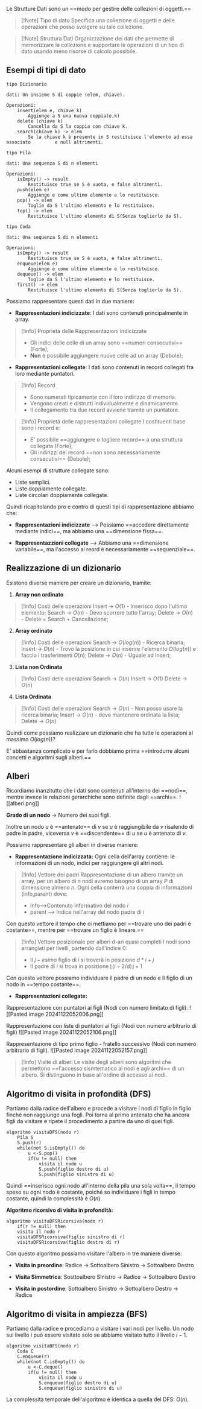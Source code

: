 Le Strutture Dati sono un ==modo per gestire delle collezioni di oggetti.==

>[!Note] Tipo di dato
>Specifica una collezione di oggetti e delle operazioni che posso svolgere su tale collezione.

>[!Note] Struttura Dati
>Organizzazione dei dati che permette di memorizzare la collezione e supportare le operazioni di un tipo di dato usando meno risorse di calcolo possibile.
## Esempi di tipi di dato

```
tipo Dizionario

dati: Un insieme S di coppie (elem, chiave).

Operazioni:
	insert(elem e, chiave k)
		Aggiunge a S una nuova coppia(e,k)
	delete (chiave k)		
		Cancella da S la coppia con chiave k.
	search(chiave k) -> elem
		Se la chiave k è presente in S restituisce l'elemento ad essa associato 	    e null altrimenti.
```

```
tipo Pila

dati: Una sequenza S di n elementi

Operazioni:
	isEmpty() -> result
		Restituisce true se S è vuota, e false altrimenti.
	push(elem e)
		Aggiunge e come ultimo elemento e lo restituisce.
	pop() -> elem
		Toglie da S l'ultimo elemento e lo restituisce.
	top() -> elem
		Restituisce l'ultimo elemento di S(Senza toglierlo da S).
```

```
tipo Coda

dati: Una sequenza S di n elementi

Operazioni:
	isEmpty() -> result
		Restituisce true se S è vuota, e false altrimenti.
	enqueue(elem e)
		Aggiunge e come ultimo elemento e lo restituisce.
	dequeue() -> elem
		Toglie da S l'ultimo elemento e lo restituisce.
	first() -> elem
		Restituisce l'ultimo elemento di S(Senza toglierlo da S).
```

Possiamo rappresentare questi dati in due maniere:

- **Rappresentazioni indicizzate**: I dati sono contenuti principalmente in array.

>[!info] Proprietà delle Rappresentazioni indicizzate
> - Gli indici delle celle di un array sono ==numeri consecutivi== (Forte);
> - **Non** è possibile aggiungere nuove celle ad un array (Debole);

- **Rappresentazioni collegate**: I dati sono contenuti in record collegati fra loro mediante puntatori.

>[!info] Record
>- Sono numerati tipicamente con il loro indirizzo di memoria.
>- Vengono creati e distrutti individualmente e dinamicamente.
>- Il collegamento tra due record avviene tramite un puntatore.

>[!info] Proprietà delle rappresentazioni collegate
>I costituenti base sono i record e:
>- E' possibile ==aggiungere o togliere record== a una struttura collegata (Forte); 
>- Gli indirizzi dei record ==non sono necessariamente consecutivi== (Debole);

Alcuni esempi di strutture collegate sono:

- Liste semplici.
- Liste doppiamente collegate.
- Liste circolari doppiamente collegate.

Quindi ricapitolando pro e contro di questi tipi di rappresentazione abbiamo che:

- **Rappresentazioni indicizzate** --> Possiamo ==accedere direttamente mediante indici==, ma abbiamo una ==dimensione fissa==.

- **Rappresentazzioni collegate** --> Abbiamo una ==dimensione variabile==, ma l'accesso ai reord è necessariamente ==sequenziale==.
## Realizzazione di un dizionario

Esistono diverse maniere per creare un dizionario, tramite:

1) **Array non ordinato**

>[!info] Costi delle operazioni
>Insert -> $O(1)$ - Inserisco dopo l'ultimo elemento;
>Search -> $O(n)$ - Devo scorrere tutto l'array;
>Delete -> $O(n)$ - Delete = Search + Cancellazione;

2) **Array ordinato**

>[!info] Costi delle operazioni
>Search -> $O(log(n))$ - Ricerca binaria;
>Insert -> $O(n)$ - Trovo la posizione in cui inserire l'elemento $O(log(n))$ e faccio i trasferimenti $O(n)$;
>Delete -> $O(n)$ - Uguale ad Insert;

3) **Lista non Ordinata**

>[!info] Costi delle operazioni
>Search -> $O(n)$
>Insert -> $O(1)$
>Delete -> $O(n)$

4) **Lista Ordinata**

>[!info] Costi delle operazioni
>Search -> $O(n)$ - Non posso usare la ricerca binaria;
>Insert -> $O(n)$ - devo mantenere ordinata la lista;
>Delete -> $O(n)$

Quindi come possiamo realizzare un dizionario che ha tutte le operazioni al massimo $O(log(n))$?

E' abbastanza complicato e per farlo dobbiamo prima ==introdurre alcuni concetti e algoritmi sugli alberi.==
## Alberi

Ricordiamo inanzitutto che i dati sono contenuti all'interno dei ==nodi==, mentre invece le relazioni gerarchiche sono definite dagli ==archi==.
![[alberi.png]]

**Grado di un nodo** -> Numero dei suoi figli.

Inoltre un nodo $u$ è ==antenato== di $v$ se $u$ è raggiungibile da $v$ risalendo di padre in padre, viceversa $v$ è ==discendente== di $u$ se $u$ è antenato di $v$.

Possiamo rappresentare gli alberi in diverse maniere:

- **Rappresentazione indicizzata:** Ogni cella dell'array contiene: le informazioni di un nodo, indici per raggiungere gli altri nodi.

>[!Info] Vettore dei padri
>Rappresentazione di un albero tramite un array, per un albero di $n$ nodi avremo bisogno di un array $P$ di dimensione almeno $n$.
>Ogni cella conterrà una coppia di informazioni (info,parent) dove:
>- Info-->Contenuto informativo del nodo $i$
>- parent --> Indice nell'array del nodo padre di $i$

Con questo vettore il tempo che ci mettiamo per ==trovare uno dei padri è costante==, mentre per ==trovare un figlio è lineare.==

>[!info] Vettore posizionale per alberi d-ari quasi completi
>I nodi sono arrangiati per livelli, partendo dall'indice $0$:
>- Il $j-esimo$ figlio di $i$ si troverà in posizione $d*i+j$
>- Il padre di $i$ si trova in posizione $\lfloor (i-2/d) \rfloor +1$

Con questo vettore possiamo individuare il padre di un nodo e il figlio di un nodo in ==tempo costante==.

- **Rappresentazioni collegate:**

Rappresentazione con puntatori ai figli (Nodi con numero limitato di figli).
![[Pasted image 20241122052006.png]]

Rappresentazione con liste di puntatori ai figli (Nodi con numero arbitrario di figli)
![[Pasted image 20241122052106.png]]

Rappresentazione di tipo primo figlio - fratello successivo (Nodi con numero arbitrario di figli).
![[Pasted image 20241122052157.png]]

>[!info] Visite di alberi
Le visite degli alberi sono algoritmi che permettono ==l'accesso sismtematico ai nodi e agli archi== di un albero. Si distinguono in base all'ordine di accesso ai nodi.
## Algoritmo di visita in profondità (DFS)

Partiamo dalla radice dell'albero e procede a visitare i nodi di figlio in figlio finché non raggiunge una fogli.
Poi torna al primo antenato che ha ancora figli da visitare e ripete il procedimento a partire da uno di quei figli.

```
algoritmo visitaDFS(nodo r)
	Pila S
	S.push(r)
	while(not S.isEmpty()) do
		u <-S.pop()
		if(u != null) then
			visita il nodo u
			S.push(figlio destro di u)
			S.push(figlio sinistro di u)
```

Quindi ==inserisco ogni nodo all'interno della pila una sola volta==, il tempo speso su ogni nodo è costante, poiché so individuare i figli in tempo costante, quindi la complessità è $O(n)$.

**Algoritmo ricorsivo di visita in profondità:**
```
algoritmo visitaDFSRicorsiva(nodo r)
	if(r != null) then
	visita il nodo r
	visitaDFSRicorsiva(figlio sinistro di r)
	visitaDFSRicorsiva(figlio destro di r)
```

Con questo algoritmo possiamo visitare l'albero in tre maniere diverse:

- **Visita in preordine**: Radice -> Sottoalbero Sinistro -> Sottoalbero Destro

- **Visita Simmetrica**: Sosttoalbero SInistro -> Radice -> Sottoalbero Destro

- **Visita in postordine**: Sottoalbero Sinistro -> Sottoalbero Destro -> Radice
## Algoritmo di visita in ampiezza (BFS)

Partiamo dalla radice e procediamo a visitare i vari nodi per livello.
Un nodo sul livello $i$ può essere visitato solo se abbiamo visitato tutto il livello $i-1$.

```
algoritmo visitaBFS(nodo r)
	Coda C
	C.enqueue(r)
	while(not C.isEmpty()) do
		u <-C.deque()
		if(u != null) then
			visita il nodo u
			S.enqueue(figlio destro di u)
			S.enqueue(figlio sinistro di u)
```

La complessità temporale dell'algoritmo è identica a quella del DFS: $O(n)$.